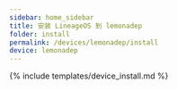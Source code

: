 ```yaml
---
sidebar: home_sidebar
title: 安装 LineageOS 到 lemonadep
folder: install
permalink: /devices/lemonadep/install
device: lemonadep
---
```

{% include templates/device_install.md %}
